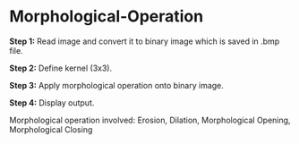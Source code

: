 # Morphological-Operation

**Step 1:** Read image and convert it to binary image which is saved in .bmp file.

**Step 2:** Define kernel (3x3).

**Step 3:** Apply morphological operation onto binary image.

**Step 4:** Display output.

Morphological operation involved: Erosion, Dilation, Morphological Opening, Morphological Closing
